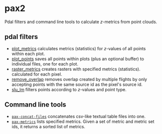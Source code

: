 # pax2

Pdal filters and command line tools to calculate *z*-metrics from point clouds.


## pdal filters

- [plot_metrics](documentation/pdal-plot_metrics.md) calculates metrics (statistics) for *z*-values of all points within each plot. 
- [plot_points](documentation/pdal-plot_points.md) saves all points within plots (plus an optional buffer) to individual files, one for each plot. 
- [raster_metrics](documentation/pdal-raster_metrics.md) creates rasters with specified metrics (statistics). calculated for each pixel.
- [remove_overlap](documentation/pdal-remove_overlap.md) removes overlap created by multiple flights by only accepting points with the same source id as the pixel's source id. 
- [slu_lm](documentation/pdal-slu_lm.md) filters points according to *z*-values and point type.


## Command line tools

- [`pax-concat-files`](documentation/pax-concat-files.md) concatenates csv-like textual table files into one.
- [`pax-metrics`](documentation/pax-metrics.md) lists specified metrics. Given a set of metric and metric set ids, it returns a sorted list of metrics.
